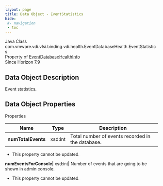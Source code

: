 ```yaml
---
layout: page
title: Data Object - EventStatistics
hide:
 #- navigation
 - toc
---
```






Java Class
    com.vmware.vdi.vlsi.binding.vdi.health.EventDatabaseHealth.EventStatistics  
Property of
     [EventDatabaseHealthInfo](vdi.health.EventDatabaseHealth.EventDatabaseHealthInfo.md#field_detail)  
Since 
    Horizon 7.9

## Data Object Description 

Event statistics. 

## Data Object Properties

Properties

Name |  Type |  Description   
---|---|---  
**numTotalEvents**|  xsd:int|  Total number of events recorded in the database.   


* This property cannot be updated.

  
**numEventsForConsole**|  xsd:int|  Number of events that are going to be shown in admin console.   


* This property cannot be updated.

  
  
  
   
  
  

